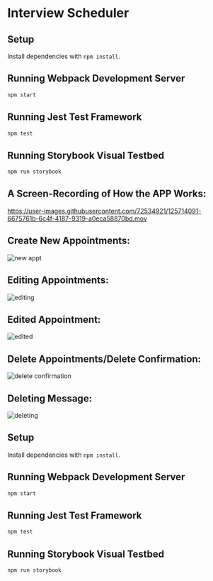 # Interview Scheduler

## Setup

Install dependencies with `npm install`.

## Running Webpack Development Server

```sh
npm start
```

## Running Jest Test Framework

```sh
npm test
```

## Running Storybook Visual Testbed

```sh
npm run storybook
```

## A Screen-Recording of How the APP Works: 

https://user-images.githubusercontent.com/72534921/125714091-6675761b-6c4f-4187-9319-a0eca58870bd.mov

## Create New Appointments:
![new appt](https://user-images.githubusercontent.com/72534921/125713519-3f01aabc-6b46-4f0c-bcd9-69741520728f.png)

## Editing Appointments:
![editing ](https://user-images.githubusercontent.com/72534921/125713751-7c841d1c-3fb9-429c-8bf0-18f6e9195816.png)

## Edited Appointment:
![edited](https://user-images.githubusercontent.com/72534921/125713796-15e71de5-1340-4235-b95a-26577dc01d7a.png)

## Delete Appointments/Delete Confirmation:
![delete confirmation](https://user-images.githubusercontent.com/72534921/125713837-8f9b1cee-e86c-425b-ad58-36e8ea979a52.png)

## Deleting Message: 
![deleting](https://user-images.githubusercontent.com/72534921/125713881-11a129a7-8f41-4a54-83cd-1f4a1df4c88b.png)


## Setup

Install dependencies with `npm install`.

## Running Webpack Development Server

```sh
npm start
```

## Running Jest Test Framework

```sh
npm test
```

## Running Storybook Visual Testbed

```sh
npm run storybook
```
